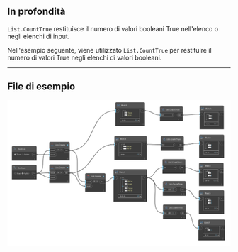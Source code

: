 ## In profondità
`List.CountTrue` restituisce il numero di valori booleani True nell'elenco o negli elenchi di input.

Nell'esempio seguente, viene utilizzato `List.CountTrue` per restituire il numero di valori True negli elenchi di valori booleani.

___
## File di esempio

![List.CountTrue](./DSCore.List.CountTrue_img.jpg)
